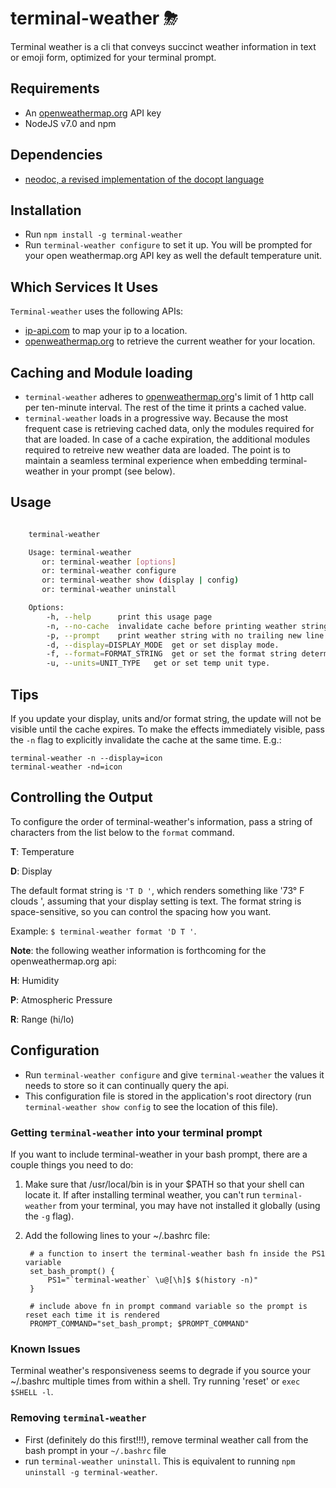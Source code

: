 # terminal-weather ⛈

Terminal weather is a cli that conveys succinct weather information in text or emoji form, optimized for your terminal prompt.

## Requirements

+ An [openweathermap.org](http://openweathermap.org) API key
+ NodeJS v7.0 and npm

## Dependencies

+ [neodoc, a revised implementation of the docopt language](https://github.com/felixSchl/neodoc)

## Installation

+ Run `npm install -g terminal-weather`
+ Run `terminal-weather configure` to set it up. You will be prompted for your open weathermap.org API key as well the default temperature unit.

## Which Services It Uses

`Terminal-weather` uses the following APIs:

+ [ip-api.com](http://ip-api.com) to map your ip to a location.
+ [openweathermap.org](http://openweathermap.org) to retrieve the current weather for your location.

## Caching and Module loading

+ `terminal-weather` adheres to [openweathermap.org](http://openweathermap.org)'s limit of 1 http call per ten-minute interval. The rest of the time it prints a cached value. 
+ `terminal-weather` loads in a progressive way. Because the most frequent case is retrieving cached data, only the modules required for that are loaded.  In case of a cache expiration, the additional modules required to retreive new weather data are loaded. The point is to maintain a seamless terminal experience when embedding terminal-weather in your prompt (see below). 

## Usage

````bash

    terminal-weather

    Usage: terminal-weather
       or: terminal-weather [options] 
       or: terminal-weather configure
       or: terminal-weather show (display | config)
       or: terminal-weather uninstall

    Options:
        -h, --help      print this usage page
        -n, --no-cache  invalidate cache before printing weather string  
        -p, --prompt    print weather string with no trailing new line. Useful for embedding in your terminal prompt.
        -d, --display=DISPLAY_MODE  get or set display mode.
        -f, --format=FORMAT_STRING  get or set the format string determining the weather string output.
        -u, --units=UNIT_TYPE   get or set temp unit type.

````

## Tips

If you update your display, units and/or format string, the update will not be visible until the cache expires. To make the effects immediately visible, pass the `-n` flag to explicitly invalidate the cache at the same time. E.g.: 

    terminal-weather -n --display=icon
    terminal-weather -nd=icon 

## Controlling the Output

To configure the order of terminal-weather's information, pass a string of characters from the list below to the `format` command. 

**T**: Temperature

**D**: Display

The default format string is `'T D '`, which renders something like '73° F clouds ', assuming that your display setting is text. The format string is space-sensitive, so you can control the spacing how you want.

Example: `$ terminal-weather format 'D T '`.

**Note**: the following weather information is forthcoming for the openweathermap.org api:

**H**: Humidity

**P**: Atmospheric Pressure

**R**: Range (hi/lo)

## Configuration

+ Run `terminal-weather configure` and give `terminal-weather` the values it needs to store so it can continually query the api.
+ This configuration file is stored in the application's root directory (run `terminal-weather show config` to see the location of this file).

### Getting `terminal-weather` into your terminal prompt

If you want to include terminal-weather in your bash prompt, there are a couple things you need to do:

1. Make sure that /usr/local/bin is in your $PATH so that your shell can locate it. If after installing terminal weather, you can't run `terminal-weather` from your terminal, you may have not installed it globally (using the `-g` flag). 

2. Add the following lines to your ~/.bashrc file:

        # a function to insert the terminal-weather bash fn inside the PS1 variable
        set_bash_prompt() {
            PS1="`terminal-weather` \u@[\h]$ $(history -n)"
        }

        # include above fn in prompt command variable so the prompt is reset each time it is rendered
        PROMPT_COMMAND="set_bash_prompt; $PROMPT_COMMAND"


### Known Issues

Terminal weather's responsiveness seems to degrade if you source your ~/.bashrc multiple times from within a shell. Try running 'reset' or `exec $SHELL -l`. 

### Removing `terminal-weather` 

+ First (definitely do this first!!!), remove terminal weather call from the bash prompt in your `~/.bashrc` file 
+ run `terminal-weather uninstall`.  This is equivalent to running `npm uninstall -g terminal-weather`.
